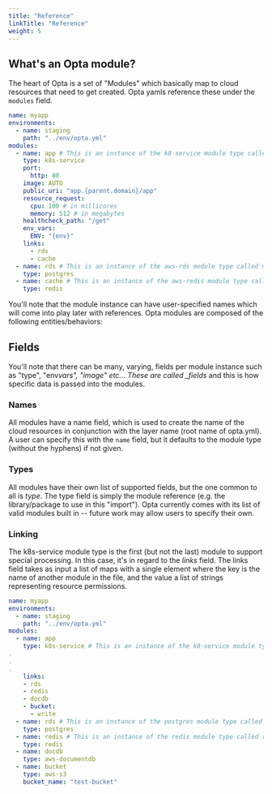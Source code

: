 ```yaml
---
title: "Reference"
linkTitle: "Reference"
weight: 5
---
```


## What's an Opta module?

The heart of Opta is a set of "Modules" which basically map to cloud resources that
need to get created. Opta yamls reference these under the `modules` field.

```yaml
name: myapp
environments:
  - name: staging
    path: "../env/opta.yml"
modules:
  - name: app # This is an instance of the k8-service module type called app
    type: k8s-service
    port:
      http: 80
    image: AUTO
    public_uri: "app.{parent.domain}/app"
    resource_request:
      cpu: 100 # in millicores
      memory: 512 # in megabytes
    healthcheck_path: "/get"
    env_vars:
      ENV: "{env}"
    links:
      - rds
      - cache
  - name: rds # This is an instance of the aws-rds module type called mydatabase
    type: postgres
  - name: cache # This is an instance of the aws-redis module type called myredis
    type: redis
```

You'll note that the module instance can have user-specified names which will come into play later with references.
Opta modules are composed of the following entities/behaviors:

## Fields

You'll note that there can be many, varying, fields per module instance such
as "type", "env*vars", "image" etc... These are called \_fields* and this
is how specific data is passed into the modules.

### Names

All modules have a name field, which is used to create the name of the cloud resources in conjunction with the layer
name (root name of opta.yml). A user can specify this with the `name` field, but it defaults to the module type (without
the hyphens) if not given.

### Types

All modules have their own list of supported fields, but the one common to all is _type_. The type field is simply
the module reference (e.g. the library/package to use in this "import"). Opta currently comes with its list of valid
modules built in -- future work may allow users to specify their own.

### Linking

The k8s-service module type is the first (but not the last) module to support
special processing. In this case, it's in regard to the _links_ field. The
links field takes as input a list of maps with a single element where the
key is the name of another module in the file, and the value a list of
strings representing resource permissions.

```yaml
name: myapp
environments:
  - name: staging
    path: "../env/opta.yml"
modules:
  - name: app
    type: k8s-service # This is an instance of the k8-service module type called app
.
.
.
    links:
    - rds
    - redis
    - docdb
    - bucket:
      - write
  - name: rds # This is an instance of the postgres module type called rds
    type: postgres
  - name: redis # This is an instance of the redis module type called redis
    type: redis
  - name: docdb
    type: aws-documentdb
  - name: bucket
    type: aws-s3
    bucket_name: "test-bucket"
```
